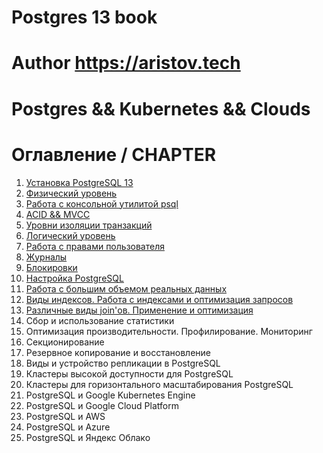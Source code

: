 # Postgres 13 book
# Author https://aristov.tech
# Postgres && Kubernetes && Clouds
# Оглавление / CHAPTER
1. [Установка PostgreSQL 13](https://github.com/aeuge/Postgres13book/blob/main/chapters/CHAPTER01.md)
2. [Физический уровень](https://github.com/aeuge/Postgres13book/blob/main/chapters/CHAPTER02.md)
3. [Работа с консольной утилитой psql](https://github.com/aeuge/Postgres13book/blob/main/chapters/CHAPTER03.md)
4. [ACID && MVCC](https://github.com/aeuge/Postgres13book/blob/main/chapters/CHAPTER04.md)
5. [Уровни изоляции транзакций](https://github.com/aeuge/Postgres13book/blob/main/chapters/CHAPTER05.md)
6. [Логический уровень](https://github.com/aeuge/Postgres13book/blob/main/chapters/CHAPTER06.md)
7. [Работа с правами пользователя](https://github.com/aeuge/Postgres13book/blob/main/chapters/CHAPTER07.md)
8. [Журналы](https://github.com/aeuge/Postgres13book/blob/main/chapters/CHAPTER08.md)
9. [Блокировки](https://github.com/aeuge/Postgres13book/blob/main/chapters/CHAPTER09.md)
10. [Настройка PostgreSQL](https://github.com/aeuge/Postgres13book/blob/main/chapters/CHAPTER10.md)    
11. [Работа с большим объемом реальных данных](https://github.com/aeuge/Postgres13book/blob/main/chapters/CHAPTER11.md)    
12. [Виды индексов. Работа с индексами и оптимизация запросов](https://github.com/aeuge/Postgres13book/blob/main/chapters/CHAPTER12.md)    
13. [Различные виды join'ов. Применение и оптимизация](https://github.com/aeuge/Postgres13book/blob/main/chapters/CHAPTER13.md)
14. Сбор и использование статистики
15. Оптимизация производительности. Профилирование. Мониторинг
16. Секционирование
17. Резервное копирование и восстановление 
18. Виды и устройство репликации в PostgreSQL
19. Кластеры высокой доступности для PostgreSQL    
20. Кластеры для горизонтального масштабирования PostgreSQL    
21. PostgreSQL и Google Kubernetes Engine    
22. PostgreSQL и Google Cloud Platform    
23. PostgreSQL и AWS    
24. PostgreSQL и Azure    
25. PostgreSQL и Яндекс Облако

